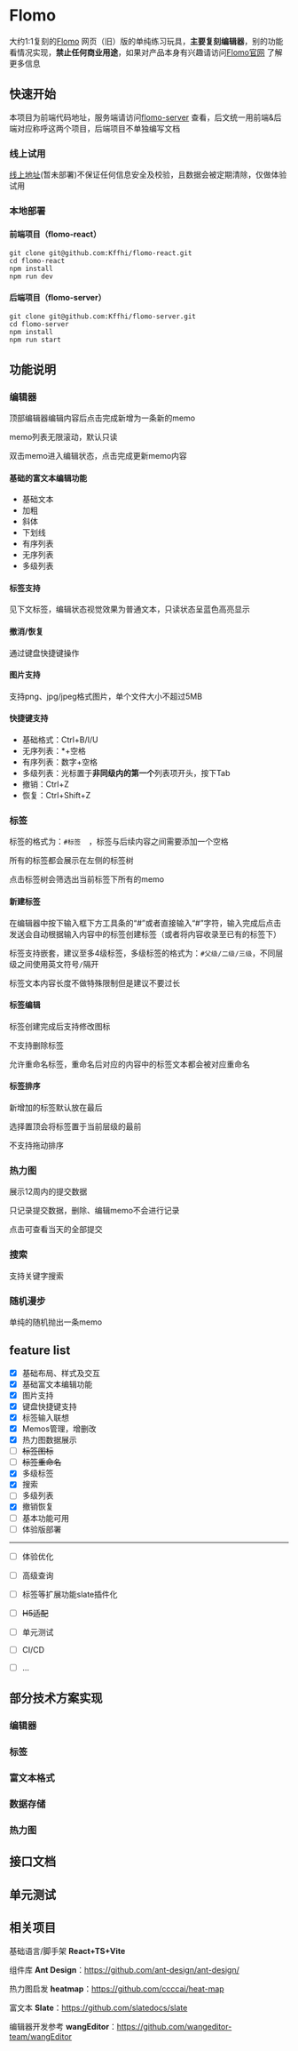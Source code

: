 # Flomo

大约1:1复刻的[Flomo](https://flomoapp.com/) 网页（旧）版的单纯练习玩具，**主要复刻编辑器**，别的功能看情况实现，**禁止任何商业用途**，如果对产品本身有兴趣请访问[Flomo官网](https://flomoapp.com/) 了解更多信息



## 快速开始

本项目为前端代码地址，服务端请访问[flomo-server](https://github.com/Kffhi/flomo-server) 查看，后文统一用前端&后端对应称呼这两个项目，后端项目不单独编写文档

### 线上试用

[线上地址]()(暂未部署)不保证任何信息安全及校验，且数据会被定期清除，仅做体验试用

### 本地部署

#### 前端项目（flomo-react）

```shell
git clone git@github.com:Kffhi/flomo-react.git
cd flomo-react
npm install
npm run dev
```

#### 后端项目（flomo-server）

```shell l
git clone git@github.com:Kffhi/flomo-server.git
cd flomo-server
npm install
npm run start
```



## 功能说明

### 编辑器

顶部编辑器编辑内容后点击完成新增为一条新的memo

memo列表无限滚动，默认只读

双击memo进入编辑状态，点击完成更新memo内容

#### 基础的富文本编辑功能

* 基础文本
* 加粗
* 斜体
* 下划线
* 有序列表
* 无序列表
* 多级列表

#### 标签支持

见下文标签，编辑状态视觉效果为普通文本，只读状态呈蓝色高亮显示

#### 撤消/恢复

通过键盘快捷键操作

#### 图片支持

支持png、jpg/jpeg格式图片，单个文件大小不超过5MB

#### 快捷键支持

* 基础格式：Ctrl+B/I/U
* 无序列表：*+空格
* 有序列表：数字+空格
* 多级列表：光标置于**非同级内的第一个**列表项开头，按下Tab
* 撤销：Ctrl+Z
* 恢复：Ctrl+Shift+Z

### 标签

标签的格式为：`#标签  `，标签与后续内容之间需要添加一个空格

所有的标签都会展示在左侧的标签树

点击标签树会筛选出当前标签下所有的memo

#### 新建标签

在编辑器中按下输入框下方工具条的“#”或者直接输入“#”字符，输入完成后点击发送会自动根据输入内容中的标签创建标签（或者将内容收录至已有的标签下）

标签支持嵌套，建议至多4级标签，多级标签的格式为：`#父级/二级/三级`，不同层级之间使用英文符号`/`隔开

标签文本内容长度不做特殊限制但是建议不要过长

#### 标签编辑

标签创建完成后支持修改图标

不支持删除标签

允许重命名标签，重命名后对应的内容中的标签文本都会被对应重命名

#### 标签排序

新增加的标签默认放在最后

选择置顶会将标签置于当前层级的最前

不支持拖动排序

### 热力图

展示12周内的提交数据

只记录提交数据，删除、编辑memo不会进行记录

点击可查看当天的全部提交

### 搜索

支持关键字搜索

### 随机漫步

单纯的随机抛出一条memo

## feature list

- [x] 基础布局、样式及交互
- [x] 基础富文本编辑功能
- [x] 图片支持
- [x] 键盘快捷键支持
- [x] 标签输入联想
- [x] Memos管理，增删改
- [x] 热力图数据展示
- [ ] ~~标签图标~~
- [ ] ~~标签重命名~~
- [x] 多级标签
- [x] 搜索
- [ ] 多级列表
- [x] 撤销恢复
- [ ] 基本功能可用
- [ ] 体验版部署
***
- [ ] 体验优化
- [ ] 高级查询
- [ ] 标签等扩展功能slate插件化
- [ ] ~~H5适配~~
- [ ] 单元测试
- [ ] CI/CD
- [ ] ...



## 部分技术方案实现

### 编辑器

### 标签

### 富文本格式

### 数据存储

### 热力图

## 接口文档

## 单元测试

## 相关项目

基础语言/脚手架   **React+TS+Vite**

组件库   **Ant Design**：https://github.com/ant-design/ant-design/

热力图启发   **heatmap**：https://github.com/ccccai/heat-map

富文本   **Slate**：https://github.com/slatedocs/slate

编辑器开发参考   **wangEditor**：https://github.com/wangeditor-team/wangEditor

